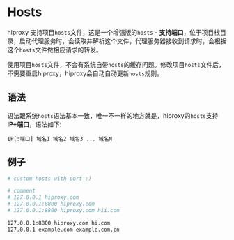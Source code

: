 # Hosts

hiproxy 支持项目`hosts`文件，这是一个增强版的`hosts` - **支持端口**，位于项目根目录，启动代理服务时，会读取并解析这个文件，代理服务器接收到请求时，会根据这个`hosts`文件做相应请求的转发。

使用项目`hosts`文件，不会有系统自带`hosts`的缓存问题。修改项目`hosts`文件后，不需要重启hiproxy，hiproxy会自动自动更新`hosts`规则。

## 语法 

语法跟系统`hosts`语法基本一致，唯一不一样的地方就是，hiproxy的`hosts`支持**IP+端口**，语法如下:

```
IP[:端口] 域名1 域名2 域名3 ... 域名N
```

## 例子 

```bash
# custom hosts with port :)

# comment
# 127.0.0.1 hiproxy.com
# 127.0.0.1:8800 hiproxy.com
# 127.0.0.1:8800 hiproxy.com hii.com

127.0.0.1:8800 hiproxy.com hi.com
127.0.0.1 example.com example.com.cn
```
